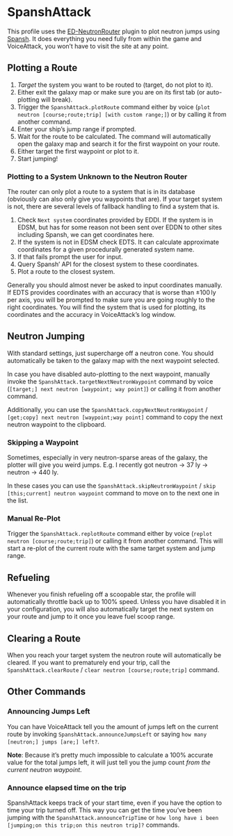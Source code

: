 # SpanshAttack

This profile uses the [ED-NeutronRouter](https://github.com/sc-pulgan/ED-NeutronRouter) plugin to plot
neutron jumps using [Spansh](https://spansh.co.uk/plotter). It does everything you need fully from within
the game and VoiceAttack, you won’t have to visit the site at any point.

## Plotting a Route

1. _Target_ the system you want to be routed to (target, do not plot to it).
1. Either exit the galaxy map or make sure you are on its first tab (or 
   auto-plotting will break).
1. Trigger the `SpanshAttack.plotRoute` command either by voice
   (`plot neutron [course;route;trip] [with custom range;]`) or by
   calling it from another command.
1. Enter your ship’s jump range if prompted.
1. Wait for the route to be calculated. The command will automatically open the 
   galaxy map and search it for the first waypoint on your route.
1. Either target the first waypoint or plot to it.
1. Start jumping!

### Plotting to a System Unknown to the Neutron Router

The router can only plot a route to a system that is in its database (obviously 
can also only give you waypoints that are). If your target system is not, there 
are several levels of fallback handling to find a system that is.

1. Check `Next system` coordinates provided by EDDI. If the system is in EDSM, 
   but has for some reason not been sent over EDDN to other sites including 
   Spansh, we can get coordinates here.
1. If the system is not in EDSM check EDTS. It can calculate approximate 
   coordinates for a given procedurally generated system name.
1. If that fails prompt the user for input.
1. Query Spansh’ API for the closest system to these coordinates.
1. Plot a route to the closest system.

Generally you should almost never be asked to input coordinates manually. If 
EDTS provides coordinates with an accuracy that is worse than ±100 ly per axis, 
you will be prompted to make sure you are going roughly to the right 
coordinates.  You will find the system that is used for plotting, its 
coordinates and the accuracy in VoiceAttack’s log window.

## Neutron Jumping

With standard settings, just supercharge off a neutron cone. You should 
automatically be taken to the galaxy map with the next waypoint selected.

In case you have disabled auto-plotting to the next waypoint, manually invoke 
the `SpanshAttack.targetNextNeutronWaypoint` command by voice
(`[target;] next neutron [waypoint; way point]`) or calling it from
another command.

Additionally, you can use the `SpanshAttack.copyNextNeutronWaypoint` 
/ `[get;copy] next neutron [waypoint;way point]` command to copy the next 
neutron waypoint to the clipboard.

### Skipping a Waypoint

Sometimes, especially in very neutron-sparse areas of the galaxy, the plotter
will give you weird jumps. E.g. I recently got neutron → 37 ly → neutron → 440
ly.

In these cases you can use the `SpanshAttack.skipNeutronWaypoint` / `skip
[this;current] neutron waypoint` command to move on to the next one in the
list.

### Manual Re-Plot

Trigger the `SpanshAttack.replotRoute` command either by voice
(`replot neutron [course;route;trip]`) or calling it from another command.
This will start a re-plot of the current route with the same target system and
jump range.

## Refueling

Whenever you finish refueling off a scoopable star, the profile will
automatically throttle back up to 100% speed. Unless you have disabled it in
your configuration, you will also automatically target the next system on your
route and jump to it once you leave fuel scoop range.

## Clearing a Route

When you reach your target system the neutron route will automatically be
cleared. If you want to prematurely end your trip, call the
`SpanshAttack.clearRoute` / `clear neutron [course;route;trip]` command.

## Other Commands

### Announcing Jumps Left ###

You can have VoiceAttack tell you the amount of jumps left on the current route 
by invoking `SpanshAttack.announceJumpsLeft` or saying
`how many [neutron;] jumps [are;] left?`.

**Note**: Because it’s pretty much impossible to calculate a 100% accurate value 
for the total jumps left, it will just tell you the jump count _from the current 
neutron waypoint_.

### Announce elapsed time on the trip ###

SpanshAttack keeps track of your start time, even if you have the option to time 
your trip turned off. This way you can get the time you’ve been jumping with the 
`SpanshAttack.announceTripTime` or
`how long have i been [jumping;on this trip;on this neutron trip]?` commands. 
